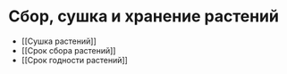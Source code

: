 # Сбор, сушка и хранение растений

- [[Сушка растений]]
- [[Срок сбора растений]]
- [[Срок годности растений]]





